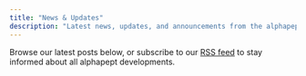 ```yaml
---
title: "News & Updates"
description: "Latest news, updates, and announcements from the alphapept ecosystem"
---
```


Browse our latest posts below, or subscribe to our [RSS feed](/news/index.xml) to stay informed about all alphapept developments.
